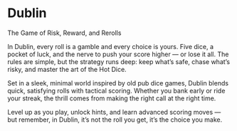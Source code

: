 # Dublin
The Game of Risk, Reward, and Rerolls

In Dublin, every roll is a gamble and every choice is yours.
Five dice, a pocket of luck, and the nerve to push your score higher — or lose it all.
The rules are simple, but the strategy runs deep: keep what’s safe, chase what’s risky, and master the art of the Hot Dice.

Set in a sleek, minimal world inspired by old pub dice games, Dublin blends quick, satisfying rolls with tactical scoring. Whether you bank early or ride your streak, the thrill comes from making the right call at the right time.

Level up as you play, unlock hints, and learn advanced scoring moves — but remember, in Dublin, it’s not the roll you get, it’s the choice you make.
